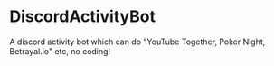 # DiscordActivityBot
A discord activity bot which can do "YouTube Together, Poker Night, Betrayal.io" etc, no coding!
